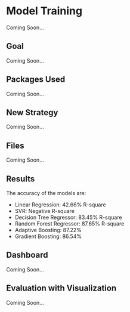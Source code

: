 # Model Training
Coming Soon...

## Goal
Coming Soon...

## Packages Used
Coming Soon...

## New Strategy
Coming Soon...

## Files
Coming Soon...

## Results
The accuracy of the models are:
<ul>
	<li>Linear Regression: 42.66% R-square</li>
	<li>SVR: Negative R-square</li>
	<li>Decision Tree Regressor: 83.45% R-square</li>
	<li>Random Forest Regressor: 87.65% R-square</li>
	<li>Adaptive Boosting: 87.22%</li>
	<li>Gradient Boosting: 86.54%</li>
</ul>

## Dashboard
Coming Soon...

## Evaluation with Visualization
Coming Soon...